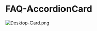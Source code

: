 # FAQ-AccordionCard
[![Desktop-Card.png](https://i.postimg.cc/KY2cVBw1/Desktop-Card.png)](https://postimg.cc/4YWTH7JG)
